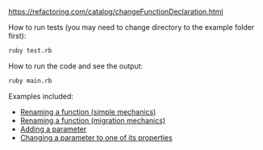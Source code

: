 https://refactoring.com/catalog/changeFunctionDeclaration.html

How to run tests (you may need to change directory to the example folder first):
```bash
ruby test.rb
```

How to run the code and see the output:
```bash
ruby main.rb
```

Examples included:

- [Renaming a function (simple mechanics)](./circum)
- [Renaming a function (migration mechanics)](./circum)
- [Adding a parameter](./add_reservation)
- [Changing a parameter to one of its properties](./in_new_england)
